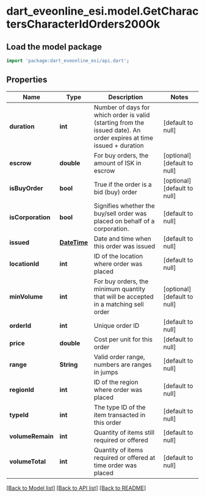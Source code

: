 # dart_eveonline_esi.model.GetCharactersCharacterIdOrders200Ok

## Load the model package
```dart
import 'package:dart_eveonline_esi/api.dart';
```

## Properties
Name | Type | Description | Notes
------------ | ------------- | ------------- | -------------
**duration** | **int** | Number of days for which order is valid (starting from the issued date). An order expires at time issued + duration | [default to null]
**escrow** | **double** | For buy orders, the amount of ISK in escrow | [optional] [default to null]
**isBuyOrder** | **bool** | True if the order is a bid (buy) order | [optional] [default to null]
**isCorporation** | **bool** | Signifies whether the buy/sell order was placed on behalf of a corporation. | [default to null]
**issued** | [**DateTime**](DateTime.md) | Date and time when this order was issued | [default to null]
**locationId** | **int** | ID of the location where order was placed | [default to null]
**minVolume** | **int** | For buy orders, the minimum quantity that will be accepted in a matching sell order | [optional] [default to null]
**orderId** | **int** | Unique order ID | [default to null]
**price** | **double** | Cost per unit for this order | [default to null]
**range** | **String** | Valid order range, numbers are ranges in jumps | [default to null]
**regionId** | **int** | ID of the region where order was placed | [default to null]
**typeId** | **int** | The type ID of the item transacted in this order | [default to null]
**volumeRemain** | **int** | Quantity of items still required or offered | [default to null]
**volumeTotal** | **int** | Quantity of items required or offered at time order was placed | [default to null]

[[Back to Model list]](../README.md#documentation-for-models) [[Back to API list]](../README.md#documentation-for-api-endpoints) [[Back to README]](../README.md)


